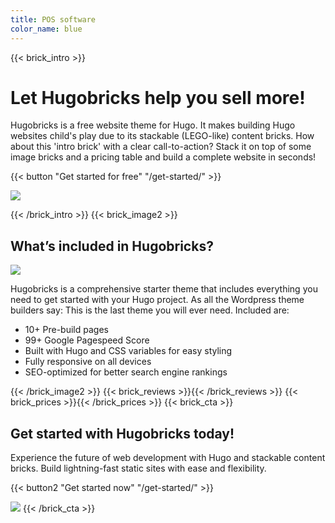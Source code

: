```yaml
---
title: POS software
color_name: blue
---
```

{{< brick_intro >}}
# Let Hugobricks help you sell more!

Hugobricks is a free website theme for Hugo. It makes building Hugo websites child's play due to its stackable (LEGO-like) content bricks. How about this 'intro brick' with a clear call-to-action? Stack it on top of some image bricks and a pricing table and build a complete website in seconds!

{{< button "Get started for free" "/get-started/" >}}

![](/uploads/illustrations/cuate/blue/ecommerce-checkout-laptop-cuate.svg)

{{< /brick_intro >}}
{{< brick_image2 >}}

## What’s included in Hugobricks?

![](/uploads/illustrations/cuate/blue/design-stats-cuate.svg)

Hugobricks is a comprehensive starter theme that includes everything you need to get started with your Hugo project. As all the Wordpress theme builders say: This is the last theme you will ever need. Included are:

- 10+ Pre-build pages
- 99+ Google Pagespeed Score
- Built with Hugo and CSS variables for easy styling
- Fully responsive on all devices
- SEO-optimized for better search engine rankings

{{< /brick_image2 >}}
{{< brick_reviews >}}{{< /brick_reviews >}}
{{< brick_prices >}}{{< /brick_prices >}}
{{< brick_cta >}}
## Get started with Hugobricks today!

Experience the future of web development with Hugo and stackable content bricks. Build lightning-fast static sites with ease and flexibility.

{{< button2 "Get started now" "/get-started/" >}}

![](/uploads/illustrations/cuate/blue/server-cuate.svg)
{{< /brick_cta >}}